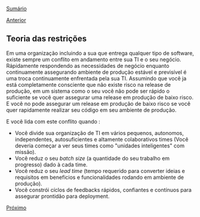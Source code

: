 [Sumário](https://github.com/lucasfantacuci/DevOpsRevelado/blob/master/README.md)


[Anterior](https://github.com/lucasfantacuci/DevOpsRevelado/blob/master/CHAPTER01/1-3-TOYOTAIMPROVEMENTKATA.md)


## Teoria das restrições


Em uma organização incluindo a sua que entrega qualquer tipo de software, existe sempre um conflito em andamento entre sua TI e o seu negócio. Rápidamente respondendo as necessidades de negócio enquanto continuamente assegurando ambiente de produção estável e previsível é uma troca continuamente enfrentada pela sua TI. Assumindo que você ja está completamente consciente que não existe risco na release de produção, em um sistema como o seu você não pode ser rápido o suficiente se você quer assegurar uma release em produção de baixo risco. E você no pode assegurar um release em produção de baixo risco se você quer rapidamente realizar seu código em seu ambiente de produção.


E você lida com este conflito quando : 


- Você divide sua organização de TI em vários pequenos, autonomos, independentes, autosuficientes e altamente colaborativos times (Você deveria começar a ver seus times como "unidades inteligentes" com missão).
- Você reduz o seu *batch size* (a quantidade do seu trabalho em progresso) dado à cada time.
- Você reduz o seu *lead time* (tempo requerido para converter ideias e requisitos em beneficios e funcionalidades rodando em ambiente de produção).
- Você constrói cíclos de feedbacks rápidos, confiantes e contínuos para assegurar prontidão para deployment.


[Próximo](https://github.com/lucasfantacuci/DevOpsRevelado/blob/master/CHAPTER01/1-5-AGILEMANIFESTO.md)
